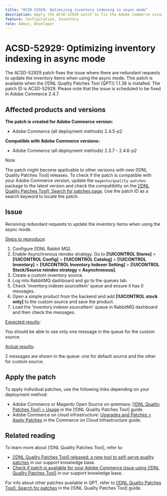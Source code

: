 ```yaml
---
title: "ACSD-52929: Optimizing inventory indexing in async mode"
description: Apply the ACSD-52929 patch to fix the Adobe Commerce issue where the redundant requests to reindex the default source items appear when the inventory indexer is configured in async mode.
feature: Configuration, Inventory
role: Admin, Developer
---
```

# ACSD-52929: Optimizing inventory indexing in async mode

The ACSD-52929 patch fixes the issue where there are redundant requests to update the inventory items when using the async mode. This patch is available when the [!DNL Quality Patches Tool (QPT)] 1.1.38 is installed. The patch ID is ACSD-52929. Please note that the issue is scheduled to be fixed in Adobe Commerce 2.4.7.

## Affected products and versions

**The patch is created for Adobe Commerce version:**

* Adobe Commerce (all deployment methods) 2.4.5-p2

**Compatible with Adobe Commerce versions:**

* Adobe Commerce (all deployment methods) 2.3.7 - 2.4.6-p2

>[!NOTE]
>
>The patch might become applicable to other versions with new [!DNL Quality Patches Tool] releases. To check if the patch is compatible with your Adobe Commerce version, update the `magento/quality-patches` package to the latest version and check the compatibility on the [[!DNL Quality Patches Tool]: Search for patches page](https://experienceleague.adobe.com/tools/commerce-quality-patches/index.html). Use the patch ID as a search keyword to locate the patch.

## Issue

Receiving redundant requests to update the inventory items when using the async mode.

<u>Steps to reproduce</u>:

1. Configure [!DNL Rabbit MQ]. 
1. Enable Asynchronous reindex strategy. Go to **[!UICONTROL Stores]** > **[!UICONTROL Config]** > **[!UICONTROL Catalog]** > **[!UICONTROL Inventory]** > **[!UICONTROL Inventory Indexer Setting]** > **[!UICONTROL Stock/Source reindex strategy = Asynchronous]**.
1. Create a custom inventory source.
1. Log into RabbitMQ dashboard and go to the queues tab.
1. Check 'inventory.indexer.sourceItem' queue and ensure it has 0 messages.
1. Open a simple product from the backend and add **[!UICONTROL stock only]** to the custom source and save the product.
1. Load the 'inventory.indexer.sourceItem' queue in RabbitMQ dashboard and then check the messages.

<u>Expected results</u>:

You should be able to see only one message in the queue for the custom source.

<u>Actual results</u>:

2 messages are shown in the queue: one for default source and the other for custom source.

## Apply the patch

To apply individual patches, use the following links depending on your deployment method:

* Adobe Commerce or Magento Open Source on-premises: [[!DNL Quality Patches Tool] > Usage](https://experienceleague.adobe.com/docs/commerce-operations/tools/quality-patches-tool/usage.html) in the [!DNL Quality Patches Tool] guide.
* Adobe Commerce on cloud infrastructure: [Upgrades and Patches > Apply Patches](https://experienceleague.adobe.com/docs/commerce-cloud-service/user-guide/develop/upgrade/apply-patches.html) in the Commerce on Cloud Infrastructure guide.

## Related reading

To learn more about [!DNL Quality Patches Tool], refer to:

* [[!DNL Quality Patches Tool] released: a new tool to self-serve quality patches](/help/announcements/adobe-commerce-announcements/magento-quality-patches-released-new-tool-to-self-serve-quality-patches.md) in our support knowledge base.
* [Check if patch is available for your Adobe Commerce issue using [!DNL Quality Patches Tool]](/help/support-tools/patches-available-in-qpt-tool/check-patch-for-magento-issue-with-magento-quality-patches.md) in our support knowledge base.

For info about other patches available in QPT, refer to [[!DNL Quality Patches Tool]: Search for patches](https://experienceleague.adobe.com/tools/commerce-quality-patches/index.html) in the [!DNL Quality Patches Tool] guide.
